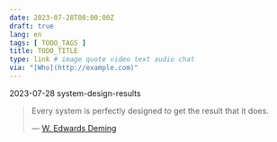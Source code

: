 ```yaml
---
date: 2023-07-28T00:00:00Z
draft: true
lang: en
tags: [ TODO_TAGS ]
title: TODO_TITLE
type: link # image quote video text audio chat
via: "[Who](http://example.com)"
---
```



2023-07-28 system-design-results


> Every system is perfectly designed to get the result that it does.
>
> — [W. Edwards Deming](https://www.goodreads.com/quotes/7224415-every-system-is-perfectly-designed-to-get-the-result-that)

